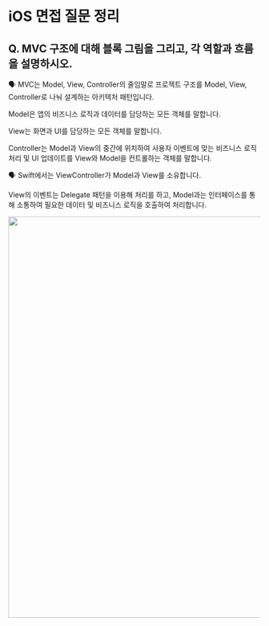 # iOS 면접 질문 정리

## Q. MVC 구조에 대해 블록 그림을 그리고, 각 역할과 흐름을 설명하시오.

🗣️ MVC는 Model, View, Controller의 줄임말로 프로젝트 구조를 Model, View, Controller로 나눠 설계하는 아키텍처 패턴입니다.

Model은 앱의 비즈니스 로직과 데이터를 담당하는 모든 객체를 말합니다.

View는 화면과 UI를 담당하는 모든 객체를 말합니다.

Controller는 Model과 View의 중간에 위치하여 사용자 이벤트에 맞는 비즈니스 로직 처리 및 UI 업데이트를 View와 Model을 컨트롤하는 객체를 말합니다.

🗣️ Swift에서는 ViewController가 Model과 View를 소유합니다.

View의 이벤트는 Delegate 패턴을 이용해 처리를 하고, Model과는 인터페이스를 통해 소통하여 필요한 데이터 및 비즈니스 로직을 호출하여 처리합니다.

<Img src = "https://github.com/h-suo/Interview/assets/109963294/090c55df-cf82-494e-9d04-ebf67f895fc0" width = "800"/>
